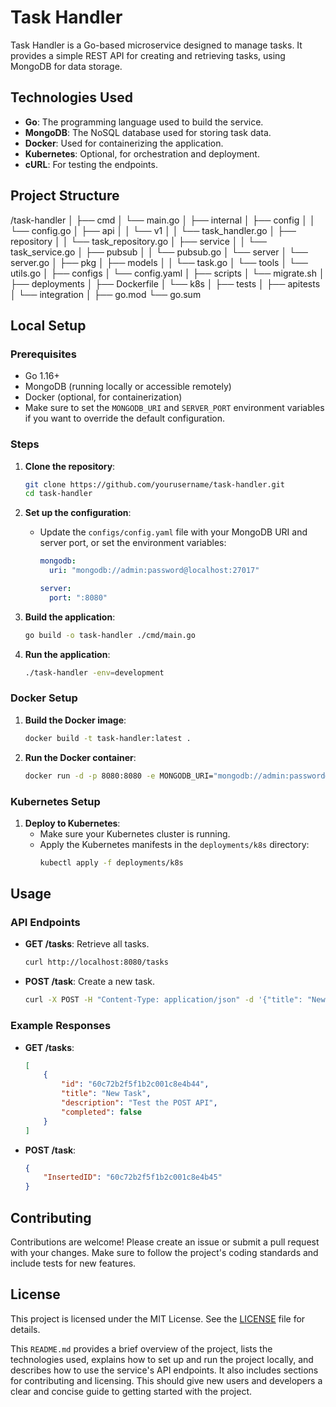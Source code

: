 


# Task Handler

Task Handler is a Go-based microservice designed to manage tasks. It provides a simple REST API for creating and retrieving tasks, using MongoDB for data storage.

## Technologies Used

- **Go**: The programming language used to build the service.
- **MongoDB**: The NoSQL database used for storing task data.
- **Docker**: Used for containerizing the application.
- **Kubernetes**: Optional, for orchestration and deployment.
- **cURL**: For testing the endpoints.

## Project Structure

/task-handler
│
├── cmd
│   └── main.go
│
├── internal
│   ├── config
│   │   └── config.go
│   ├── api
│   │   └── v1
│   │       └── task_handler.go
│   ├── repository
│   │   └── task_repository.go
│   ├── service
│   │   └── task_service.go
│   ├── pubsub
│   │   └── pubsub.go
│   └── server
│       └── server.go
│
├── pkg
│   ├── models
│   │   └── task.go
│   └── tools
│       └── utils.go
│
├── configs
│   └── config.yaml
│
├── scripts
│   └── migrate.sh
│
├── deployments
│   ├── Dockerfile
│   └── k8s
│
├── tests
│   ├── apitests
│   └── integration
│
├── go.mod
└── go.sum


## Local Setup

### Prerequisites

- Go 1.16+
- MongoDB (running locally or accessible remotely)
- Docker (optional, for containerization)
- Make sure to set the `MONGODB_URI` and `SERVER_PORT` environment variables if you want to override the default configuration.

### Steps

1. **Clone the repository**:
    ```sh
    git clone https://github.com/yourusername/task-handler.git
    cd task-handler
    ```

2. **Set up the configuration**:
    - Update the `configs/config.yaml` file with your MongoDB URI and server port, or set the environment variables:
        ```yaml
        mongodb:
          uri: "mongodb://admin:password@localhost:27017"
        
        server:
          port: ":8080"
        ```

3. **Build the application**:
    ```sh
    go build -o task-handler ./cmd/main.go
    ```

4. **Run the application**:
    ```sh
    ./task-handler -env=development
    ```

### Docker Setup

1. **Build the Docker image**:
    ```sh
    docker build -t task-handler:latest .
    ```

2. **Run the Docker container**:
    ```sh
    docker run -d -p 8080:8080 -e MONGODB_URI="mongodb://admin:password@localhost:27017" --name task-handler task-handler:latest
    ```

### Kubernetes Setup

1. **Deploy to Kubernetes**:
    - Make sure your Kubernetes cluster is running.
    - Apply the Kubernetes manifests in the `deployments/k8s` directory:
        ```sh
        kubectl apply -f deployments/k8s
        ```

## Usage

### API Endpoints

- **GET /tasks**: Retrieve all tasks.
    ```sh
    curl http://localhost:8080/tasks
    ```

- **POST /task**: Create a new task.
    ```sh
    curl -X POST -H "Content-Type: application/json" -d '{"title": "New Task", "description": "Test the POST API", "completed": false}' http://localhost:8080/task
    ```

### Example Responses

- **GET /tasks**:
    ```json
    [
        {
            "id": "60c72b2f5f1b2c001c8e4b44",
            "title": "New Task",
            "description": "Test the POST API",
            "completed": false
        }
    ]
    ```

- **POST /task**:
    ```json
    {
        "InsertedID": "60c72b2f5f1b2c001c8e4b45"
    }
    ```

## Contributing

Contributions are welcome! Please create an issue or submit a pull request with your changes. Make sure to follow the project's coding standards and include tests for new features.

## License

This project is licensed under the MIT License. See the [LICENSE](LICENSE) file for details.


This `README.md` provides a brief overview of the project, lists the technologies used, explains how to set up and run the project locally, and describes how to use the service's API endpoints. It also includes sections for contributing and licensing. This should give new users and developers a clear and concise guide to getting started with the project.